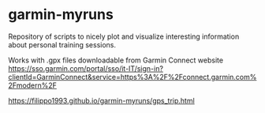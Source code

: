 # garmin-myruns
Repository of scripts to nicely plot and visualize interesting information about personal training sessions.

Works with .gpx files downloadable from Garmin Connect website
https://sso.garmin.com/portal/sso/it-IT/sign-in?clientId=GarminConnect&service=https%3A%2F%2Fconnect.garmin.com%2Fmodern%2F



https://filippo1993.github.io/garmin-myruns/gps_trip.html

